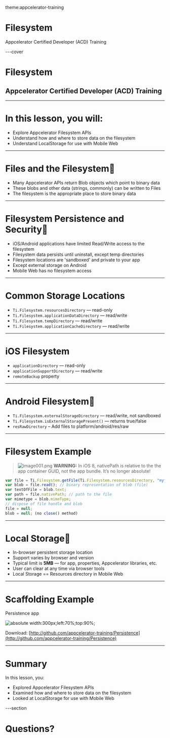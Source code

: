 theme:appcelerator-training

# Filesystem

Appcelerator Certified Developer (ACD) Training

---cover

# Filesystem

## Appcelerator Certified Developer (ACD) Training

--- 

# In this lesson, you will:

- Explore Appcelerator Filesystem APIs
- Understand how and where to store data on the filesystem
- Understand LocalStorage for use with Mobile Web

--- 

# Files and the Filesystem
- Many Appcelerator APIs return Blob objects which point to binary data
- These blobs and other data (strings, commonly) can be written to Files
- The filesystem is the appropriate place to store binary data

--- 

# Filesystem Persistence and Security
- iOS/Android applications have limited Read/Write access to the filesystem
- Filesystem data persists until uninstall, except temp directories
- Filesystem locations are 'sandboxed' and private to your app
- Except external storage on Android
- Mobile Web has no filesystem access

--- 

# Common Storage Locations

- ```Ti.Filesystem.resourcesDirectory``` — read-only
- ```Ti.Filesystem.applicationDataDirectory``` — read/write
- ```Ti.Filesystem.tempDirectory``` — read/write
- ```Ti.Filesystem.applicationCacheDirectory``` — read/write

--- 

# iOS Filesystem

- ```applicationDirectory``` — read-only
- ```applicationSupportDirectory``` — read/write
- ```remoteBackup``` property

--- 

# Android Filesystem
- ```Ti.Filesystem.externalStorageDirectory``` — read/write, not sandboxed
- ```Ti.Filesystem.isExternalStoragePresent()``` — returns true/false
- ```resRawDirectory``` – Add files to platform/android/res/raw

--- 

# Filesystem Example

>![image001.png](/assets/images/info/important.png) **WARNING:** In iOS 8, nativePath is relative to the the app container GUID, not the app bundle. It’s no longer absolute! 

```javascript
var file = Ti.Filesystem.getFile(Ti.Filesystem.resourcesDirectory, "myfile.txt"); 
var blob = file.read(); // binary representation of blob (file) 
var textOfFile = blob.text; 
var path = file.nativePath; // path to the file 
var mimetype = blob.mimeType; 
// dispose of file handle and blob 
file = null; 
blob = null; (no close() method) 
```

--- 

# Local Storage
- In-browser persistent storage location
- Support varies by browser and version
- Typical limit is **5MB** — for app, properties, Appcelerator libraries, etc.
- User can clear at any time via browser tools
- Local Storage == Resources directory in Mobile Web

--- 

# Scaffolding Example

Persistence app

![absolute width:300px;left:70%;top:90%;](assets/image5.png)

Download: [http://github.com/appcelerator-training/Persistence](http://github.com/appcelerator-training/Persistence)

--- 

# Summary

In this lesson, you:

- Explored Appcelerator Filesystem APIs
- Examined how and where to store data on the filesystem
- Looked at LocalStorage for use with Mobile Web

---section

# Questions?